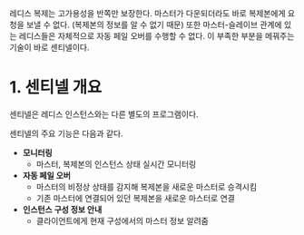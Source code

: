 레디스 복제는 고가용성을 반쪽만 보장한다.
마스터가 다운되더라도 바로 복제본에게 요청을 보낼 수 없다. (복제본의 정보를 알 수 없기 때문)
또한 마스터-슬레이브 관계에 있는 레디스들은 자체적으로 자동 페일 오버를 수행할 수 없다.
이 부족한 부분을 메꿔주는 기술이 바로 센티넬이다.

# 1. 센티넬 개요
센티넬은 레디스 인스턴스와는 다른 별도의 프로그램이다. 

센티넬의 주요 기능은 다음과 같다.
- **모니터링**
	- 마스터, 복제본의 인스턴스 상태 실시간 모니터링
- **자동 페일 오버**
	- 마스터의 비정상 상태를 감지해 복제본을 새로운 마스터로 승격시킴
	- 기존 마스터에 연결되어 있던 복제본을 새로운 마스터로 연결
- **인스턴스 구성 정보 안내**
	- 클라이언트에게 현재 구성에서의 마스터 정보 알려줌
